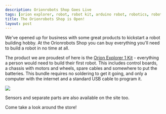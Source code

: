 ```yaml
---
description: Orionrobots Shop Goes Live
tags: [orion explorer, robot, robot kit, arduino robot, robotics, robot kits, uk robotics]
title: The Orionrobots Shop is Open!
layout: post
---
```

We've opened up for business with some great products to kickstart a robot building hobby. At the Orionrobots Shop you can buy everything you'll need to build a robot in no time at all.

The product we are proudest of here is the [Orion Explorer 1 Kit](/products/orion-explorer-1-robot-kit) - everything a person would need to build their first robot. This includes control boards, a chassis with motors and wheels, spare cables and somewhere to put the batteries. This bundle requires no soldering to get it going, and only a computer with the internet and a standard USB cable to program it.

<a href="/products/orion-explorer-1-robot-kit"><img src="/galleries/orion-explorer-1-robot-kit/mid/arduino-leonardo-front.jpg"/></a>

Sensors and separate parts are also available on the site too.

Come take a look around the store!
